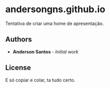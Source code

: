 # andersongns.github.io

Tentativa de criar uma home de apresentação.

## Authors

* **Anderson Santos** - *Initial work*

## License

E só copiar e colar, ta tudo certo.
